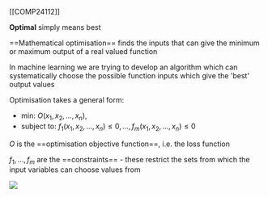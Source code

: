 [[COMP24112]]

**Optimal** simply means best

==Mathematical optimisation== finds the inputs that can give the minimum or maximum output of a real valued function

In machine learning we are trying to develop an algorithm which can systematically choose the possible function inputs which give the 'best' output values

Optimisation takes a general form:
- min: $O(x_1,x_2,...,x_n),$
- subject to: $f_1(x_1,x_2,...,x_n) \leq 0,...,f_m(x_1,x_2,...,x_n) \leq 0$

$O$ is the ==optimisation objective function==, i.e. the loss function

$f_1,...,f_m$ are the ==constraints== - these restrict the sets from which the input variables can choose values from

![](https://i.imgur.com/tij3kpC.png)